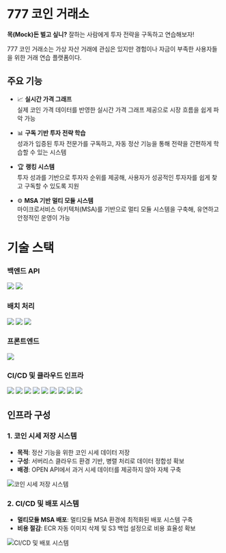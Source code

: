 # 777 코인 거래소

**목(Mock)돈 벌고 싶니?**  잘하는 사람에게 투자 전략을 구독하고 연습해보자!

777 코인 거래소는 가상 자산 거래에 관심은 있지만 경험이나 자금이 부족한 사용자들을 위한 거래 연습 플랫폼이다.

## 주요 기능

- 📈 **실시간 가격 그래프**  
  실제 코인 가격 데이터를 반영한 실시간 가격 그래프 제공으로 시장 흐름을 쉽게 파악 가능

- 📊 **구독 기반 투자 전략 학습**  
  성과가 입증된 투자 전문가를 구독하고, 자동 정산 기능을 통해 전략을 간편하게 학습할 수 있는 시스템  

- 🏆 **랭킹 시스템**  
  투자 성과를 기반으로 투자자 순위를 제공해, 사용자가 성공적인 투자자를 쉽게 찾고 구독할 수 있도록 지원

- ⚙️ **MSA 기반 멀티 모듈 시스템**  
  마이크로서비스 아키텍처(MSA)를 기반으로 멀티 모듈 시스템을 구축해, 유연하고 안정적인 운영이 가능

# 기술 스택

### 백엔드 API
<img src="https://img.shields.io/badge/SpringBoot-6DB33F?style=for-the-badge&logo=springboot&logoColor=white"> <img src="https://img.shields.io/badge/RDS-527FFF?style=for-the-badge&logo=amazonrds&logoColor=white">

### 배치 처리
<img src="https://img.shields.io/badge/SpringBatch-6DB33F?style=for-the-badge&logo=spring&logoColor=white"> <img src="https://img.shields.io/badge/RDS-527FFF?style=for-the-badge&logo=amazonrds&logoColor=white"> <img src="https://img.shields.io/badge/DynamoDB-4053D6?style=for-the-badge&logo=amazondynamodb&logoColor=white">

### 프론트엔드
<img src="https://img.shields.io/badge/React-61DAFB?style=for-the-badge&logo=react&logoColor=white">

### CI/CD 및 클라우드 인프라
<img src="https://img.shields.io/badge/Docker-2496ED?style=for-the-badge&logo=docker&logoColor=white"> <img src="https://img.shields.io/badge/AmazonECS-FF9900?style=for-the-badge&logo=amazonecs&logoColor=white"> <img src="https://img.shields.io/badge/AmazonFargate-262F3F?style=for-the-badge&logo=amazonecs&logoColor=white"> <img src="https://img.shields.io/badge/AmazonECR-FF9900?style=for-the-badge&logo=amazonecr&logoColor=white"> <img src="https://img.shields.io/badge/DynamoDB-4053D6?style=for-the-badge&logo=amazondynamodb&logoColor=white"> <img src="https://img.shields.io/badge/AmazonElastiCache-FF4F8B?style=for-the-badge&logo=redis&logoColor=white"> <img src="https://img.shields.io/badge/AWSLambda-FF9900?style=for-the-badge&logo=awslambda&logoColor=white"> <img src="https://img.shields.io/badge/EventBridge-FF9900?style=for-the-badge&logo=amazonaws&logoColor=white"> <img src="https://img.shields.io/badge/AmazonS3-569A31?style=for-the-badge&logo=amazons3&logoColor=white">

## 인프라 구성

### 1. 코인 시세 저장 시스템
- **목적**: 정산 기능을 위한 코인 시세 데이터 저장
- **구성**: 서버리스 클라우드 환경 기반, 병렬 처리로 데이터 정합성 확보
- **배경**: OPEN API에서 과거 시세 데이터를 제공하지 않아 자체 구축

![코인 시세 저장 시스템](https://github.com/user-attachments/assets/4166cc25-2985-494c-8bcc-c6b606c88365)

### 2. CI/CD 및 배포 시스템
- **멀티모듈 MSA 배포**: 멀티모듈 MSA 환경에 최적화된 배포 시스템 구축
- **비용 절감**: ECR 자동 이미지 삭제 및 S3 백업 설정으로 비용 효율성 확보

![CI/CD 및 배포 시스템](https://github.com/user-attachments/assets/ffdf5376-0927-4da3-b791-2d1284addf5e)
